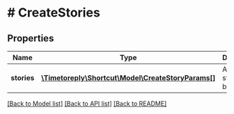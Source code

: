 # # CreateStories

## Properties

Name | Type | Description | Notes
------------ | ------------- | ------------- | -------------
**stories** | [**\Timetoreply\Shortcut\Model\CreateStoryParams[]**](CreateStoryParams.md) | An array of stories to be created. |

[[Back to Model list]](../../README.md#models) [[Back to API list]](../../README.md#endpoints) [[Back to README]](../../README.md)
